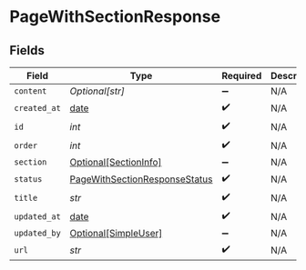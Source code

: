 # PageWithSectionResponse


## Fields

| Field                                                                                 | Type                                                                                  | Required                                                                              | Description                                                                           |
| ------------------------------------------------------------------------------------- | ------------------------------------------------------------------------------------- | ------------------------------------------------------------------------------------- | ------------------------------------------------------------------------------------- |
| `content`                                                                             | *Optional[str]*                                                                       | :heavy_minus_sign:                                                                    | N/A                                                                                   |
| `created_at`                                                                          | [date](https://docs.python.org/3/library/datetime.html#date-objects)                  | :heavy_check_mark:                                                                    | N/A                                                                                   |
| `id`                                                                                  | *int*                                                                                 | :heavy_check_mark:                                                                    | N/A                                                                                   |
| `order`                                                                               | *int*                                                                                 | :heavy_check_mark:                                                                    | N/A                                                                                   |
| `section`                                                                             | [Optional[SectionInfo]](../../models/shared/sectioninfo.md)                           | :heavy_minus_sign:                                                                    | N/A                                                                                   |
| `status`                                                                              | [PageWithSectionResponseStatus](../../models/shared/pagewithsectionresponsestatus.md) | :heavy_check_mark:                                                                    | N/A                                                                                   |
| `title`                                                                               | *str*                                                                                 | :heavy_check_mark:                                                                    | N/A                                                                                   |
| `updated_at`                                                                          | [date](https://docs.python.org/3/library/datetime.html#date-objects)                  | :heavy_check_mark:                                                                    | N/A                                                                                   |
| `updated_by`                                                                          | [Optional[SimpleUser]](../../models/shared/simpleuser.md)                             | :heavy_minus_sign:                                                                    | N/A                                                                                   |
| `url`                                                                                 | *str*                                                                                 | :heavy_check_mark:                                                                    | N/A                                                                                   |